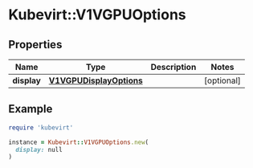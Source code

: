 # Kubevirt::V1VGPUOptions

## Properties

| Name | Type | Description | Notes |
| ---- | ---- | ----------- | ----- |
| **display** | [**V1VGPUDisplayOptions**](V1VGPUDisplayOptions.md) |  | [optional] |

## Example

```ruby
require 'kubevirt'

instance = Kubevirt::V1VGPUOptions.new(
  display: null
)
```

